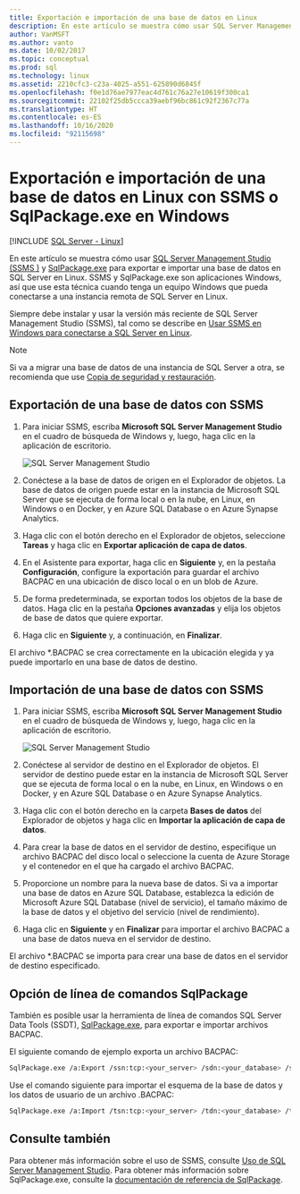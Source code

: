 ```yaml
---
title: Exportación e importación de una base de datos en Linux
description: En este artículo se muestra cómo usar SQL Server Management Studio y SqlPackage.exe para exportar e importar una base de datos en SQL Server en Linux.
author: VanMSFT
ms.author: vanto
ms.date: 10/02/2017
ms.topic: conceptual
ms.prod: sql
ms.technology: linux
ms.assetid: 2210cfc3-c23a-4025-a551-625890d6845f
ms.openlocfilehash: f0e1d76ae7977eac4d761c76a27e10619f300ca1
ms.sourcegitcommit: 22102f25db5ccca39aebf96bc861c92f2367c77a
ms.translationtype: HT
ms.contentlocale: es-ES
ms.lasthandoff: 10/16/2020
ms.locfileid: "92115698"
---
```

# <a name="export-and-import-a-database-on-linux-with-ssms-or-sqlpackageexe-on-windows"></a>Exportación e importación de una base de datos en Linux con SSMS o SqlPackage.exe en Windows

[!INCLUDE [SQL Server - Linux](../includes/applies-to-version/sql-linux.md)]

En este artículo se muestra cómo usar [SQL Server Management Studio (SSMS )](../ssms/download-sql-server-management-studio-ssms.md) y [SqlPackage.exe](../tools/sqlpackage.md) para exportar e importar una base de datos en SQL Server en Linux. SSMS y SqlPackage.exe son aplicaciones Windows, así que use esta técnica cuando tenga un equipo Windows que pueda conectarse a una instancia remota de SQL Server en Linux.

Siempre debe instalar y usar la versión más reciente de SQL Server Management Studio (SSMS), tal como se describe en [Usar SSMS en Windows para conectarse a SQL Server en Linux](sql-server-linux-manage-ssms.md).

> [!NOTE]
> Si va a migrar una base de datos de una instancia de SQL Server a otra, se recomienda que use [Copia de seguridad y restauración](sql-server-linux-migrate-restore-database.md).

## <a name="export-a-database-with-ssms"></a>Exportación de una base de datos con SSMS

1. Para iniciar SSMS, escriba **Microsoft SQL Server Management Studio** en el cuadro de búsqueda de Windows y, luego, haga clic en la aplicación de escritorio.

    ![SQL Server Management Studio](./media/sql-server-linux-manage-ssms/ssms.png) 

2. Conéctese a la base de datos de origen en el Explorador de objetos. La base de datos de origen puede estar en la instancia de Microsoft SQL Server que se ejecuta de forma local o en la nube, en Linux, en Windows o en Docker, y en Azure SQL Database o en Azure Synapse Analytics.

3. Haga clic con el botón derecho en el Explorador de objetos, seleccione **Tareas** y haga clic en **Exportar aplicación de capa de datos**.

4. En el Asistente para exportar, haga clic en **Siguiente** y, en la pestaña **Configuración**, configure la exportación para guardar el archivo BACPAC en una ubicación de disco local o en un blob de Azure.

5. De forma predeterminada, se exportan todos los objetos de la base de datos. Haga clic en la pestaña **Opciones avanzadas** y elija los objetos de base de datos que quiere exportar.

6. Haga clic en **Siguiente** y, a continuación, en **Finalizar**.

El archivo *.BACPAC se crea correctamente en la ubicación elegida y ya puede importarlo en una base de datos de destino.

## <a name="import-a-database-with-ssms"></a>Importación de una base de datos con SSMS

1. Para iniciar SSMS, escriba **Microsoft SQL Server Management Studio** en el cuadro de búsqueda de Windows y, luego, haga clic en la aplicación de escritorio.

    ![SQL Server Management Studio](./media/sql-server-linux-manage-ssms/ssms.png) 

2. Conéctese al servidor de destino en el Explorador de objetos. El servidor de destino puede estar en la instancia de Microsoft SQL Server que se ejecuta de forma local o en la nube, en Linux, en Windows o en Docker, y en Azure SQL Database o en Azure Synapse Analytics.

3. Haga clic con el botón derecho en la carpeta **Bases de datos** del Explorador de objetos y haga clic en **Importar la aplicación de capa de datos**.

4. Para crear la base de datos en el servidor de destino, especifique un archivo BACPAC del disco local o seleccione la cuenta de Azure Storage y el contenedor en el que ha cargado el archivo BACPAC.

5. Proporcione un nombre para la nueva base de datos. Si va a importar una base de datos en Azure SQL Database, establezca la edición de Microsoft Azure SQL Database (nivel de servicio), el tamaño máximo de la base de datos y el objetivo del servicio (nivel de rendimiento).

6. Haga clic en **Siguiente** y en **Finalizar** para importar el archivo BACPAC a una base de datos nueva en el servidor de destino.

El archivo *.BACPAC se importa para crear una base de datos en el servidor de destino especificado.

## <a name="sqlpackage-command-line-option"></a><a id="sqlpackage"></a> Opción de línea de comandos SqlPackage

También es posible usar la herramienta de línea de comandos SQL Server Data Tools (SSDT), [SqlPackage.exe](../tools/sqlpackage.md), para exportar e importar archivos BACPAC.

El siguiente comando de ejemplo exporta un archivo BACPAC:

```bash
SqlPackage.exe /a:Export /ssn:tcp:<your_server> /sdn:<your_database> /su:<username> /sp:<password> /tf:<path_to_bacpac>
```

Use el comando siguiente para importar el esquema de la base de datos y los datos de usuario de un archivo .BACPAC:

```bash
SqlPackage.exe /a:Import /tsn:tcp:<your_server> /tdn:<your_database> /tu:<username> /tp:<password> /sf:<path_to_bacpac>

```

## <a name="see-also"></a>Consulte también
Para obtener más información sobre el uso de SSMS, consulte [Uso de SQL Server Management Studio](../ssms/sql-server-management-studio-ssms.md). Para obtener más información sobre SqlPackage.exe, consulte la [documentación de referencia de SqlPackage](../tools/sqlpackage.md).